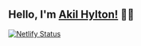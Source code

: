 ## Hello, I'm [Akil Hylton!](https://akilhylton.netlify.app) 👋🏿
[![Netlify Status](https://api.netlify.com/api/v1/badges/f8b7df6c-ec05-4262-ac7a-9690338518ee/deploy-status)](https://app.netlify.com/sites/akilhylton/deploys)
